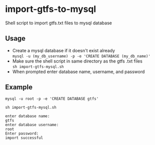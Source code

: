 # import-gtfs-to-mysql
Shell script to import gtfs.txt files to mysql database

## Usage
- Create a mysql database if it doesn't exist already  
`mysql -u (my_db_username) -p -e 'CREATE DATABASE (my_db_name)'`
- Make sure the shell script in same directory as the gtfs .txt files  
`sh import-gtfs-mysql.sh`
- When prompted enter database name, username, and password

## Example
```
mysql -u root -p -e 'CREATE DATABASE gtfs'

sh import-gtfs-mysql.sh

enter database name:
gtfs
enter database username:
root
Enter password: 
import successful
```
